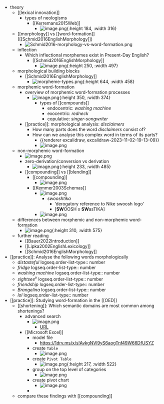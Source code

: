 - theory
	- [[lexical innovation]]
		- types of neologisms
			- [[Kerremans2015Web]]
				- ![image.png](../assets/image_1701358282980_0.png){:height 184, :width 316}
	- [[morphology]] vs [[word-formation]] ([[Schmid2016EnglishMorphology]])
		- ![Schmid2016-morphology-vs-word-formation.png](../assets/Schmid2016-morphology-vs-word-formation_1698949643850_0.png)
	- inflection
		- Which inflectional morphemes exist in Present-Day English?
			- [[Schmid2016EnglishMorphology]]
				- ![image.png](../assets/image_1701359043921_0.png){:height 250, :width 497}
	- morphological building blocks
		- [[Schmid2016EnglishMorphology]]
			- ![morpheme-types.png](../assets/morpheme-types_1701359224211_0.png){:height 644, :width 458}
	- morphemic word-formation
		- overview of morphemic word-formation processes
			- ![image.png](../assets/image_1698966977051_0.png){:height 350, :width 374}
				- types of [[compounds]]
					- endocentric: *washing machine*
					- exocentric: *redneck*
					- copulative: *singer-songwriter*
		- [[practice]]: morphological analysis: *disclaimers*
			- How many parts does the word *disclaimers* consist of?
			- How can we analyse this complex word in terms of its parts?
				- {{renderer excalidraw, excalidraw-2023-11-02-19-13-09}}
				- ![image.png](../assets/image_1701860412688_0.png)
	- non-morphemic word-formation
		- ![image.png](../assets/image_1698950159306_0.png)
		- zero-derivation/conversion vs derivation
			- ![image.png](../assets/image_1701360305725_0.png){:height 233, :width 485}
		- [[compounding]] vs [[blending]]
			- [[compounding]]
				- ![image.png](../assets/image_1701360494265_0.png)
			- [[Kemmer2003Schemas]]
				- ![image.png](../assets/image_1701360686986_0.png)
					- *swooshtika*
						- ‘derogatory reference to Nike swoosh logo’
						- [**SW**OOSH x **SW**asTIKA]
				- ![image.png](../assets/image_1701359909256_0.png)
	- differences between morphemic and non-morphemic word-formation
		- ![image.png](../assets/image_1701360349164_0.png){:height 310, :width 575}
	- further reading
		- [[Bauer2022Introduction]]
		- [[Lipka2002EnglishLexicology]]
		- [[Schmid2016EnglishMorphology]]
- [[practice]]: Analyse the following words morphologically
	- *distasteful*
	  logseq.order-list-type:: number
	- *fridge*
	  logseq.order-list-type:: number
	- *washing machine*
	  logseq.order-list-type:: number
	- *sightsee*$^v$
	  logseq.order-list-type:: number
	- *friendship*
	  logseq.order-list-type:: number
	- *Brangelina*
	  logseq.order-list-type:: number
	- *lol*
	  logseq.order-list-type:: number
- [[practice]]: Studying word-formation in the [[OED]]
	- [[shortening]]: Which semantic domains are most common among shortenings?
		- advanced search
			- ![image.png](../assets/image_1701426526094_0.png)
				- [URL](https://www.oed.com/search/advanced/Entries?typeOfFormation=shortening&textTermOpt0=WordPhrase&dateOfUseFirstUse=false&page=1&sortOption=DateNewFirst)
		- [[Microsoft Excel]]
			- model file
				- https://1drv.ms/x/s!AvkgNVl9yS6aogTnf49W66DfUSYZ
			- create `Table`
				- ![image.png](../assets/image_1701363345260_0.png)
			- create `Pivot Table`
				- ![image.png](../assets/image_1701363439435_0.png){:height 217, :width 522}
			- group on the top level of categories
				- ![image.png](../assets/image_1701363473055_0.png)
			- create pivot chart
				- ![image.png](../assets/image_1701363509221_0.png)
			-
	- compare these findings with [[compounding]]